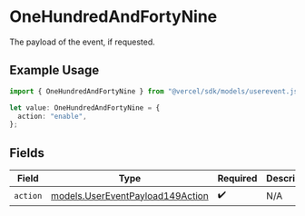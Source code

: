 # OneHundredAndFortyNine

The payload of the event, if requested.

## Example Usage

```typescript
import { OneHundredAndFortyNine } from "@vercel/sdk/models/userevent.js";

let value: OneHundredAndFortyNine = {
  action: "enable",
};
```

## Fields

| Field                                                                      | Type                                                                       | Required                                                                   | Description                                                                |
| -------------------------------------------------------------------------- | -------------------------------------------------------------------------- | -------------------------------------------------------------------------- | -------------------------------------------------------------------------- |
| `action`                                                                   | [models.UserEventPayload149Action](../models/usereventpayload149action.md) | :heavy_check_mark:                                                         | N/A                                                                        |
